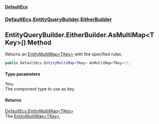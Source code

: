 #### [DefaultEcs](index.md 'index')
### [DefaultEcs](index.md#DefaultEcs 'DefaultEcs').[EntityQueryBuilder](EntityQueryBuilder.md 'DefaultEcs.EntityQueryBuilder').[EitherBuilder](EntityQueryBuilder_EitherBuilder.md 'DefaultEcs.EntityQueryBuilder.EitherBuilder')
## EntityQueryBuilder.EitherBuilder.AsMultiMap&lt;TKey&gt;() Method
Returns an [EntityMultiMap&lt;TKey&gt;](EntityMultiMap_TKey_.md 'DefaultEcs.EntityMultiMap&lt;TKey&gt;') with the specified rules.  
```csharp
public DefaultEcs.EntityMultiMap<TKey> AsMultiMap<TKey>();
```
#### Type parameters
<a name='DefaultEcs_EntityQueryBuilder_EitherBuilder_AsMultiMap_TKey_()_TKey'></a>
`TKey`  
The component type to use as key.
  
#### Returns
[DefaultEcs.EntityMultiMap&lt;](EntityMultiMap_TKey_.md 'DefaultEcs.EntityMultiMap&lt;TKey&gt;')[TKey](EntityQueryBuilder_EitherBuilder_AsMultiMap_TKey_().md#DefaultEcs_EntityQueryBuilder_EitherBuilder_AsMultiMap_TKey_()_TKey 'DefaultEcs.EntityQueryBuilder.EitherBuilder.AsMultiMap&lt;TKey&gt;().TKey')[&gt;](EntityMultiMap_TKey_.md 'DefaultEcs.EntityMultiMap&lt;TKey&gt;')  
The [EntityMultiMap&lt;TKey&gt;](EntityMultiMap_TKey_.md 'DefaultEcs.EntityMultiMap&lt;TKey&gt;').
